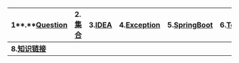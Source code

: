 #### 

| 1**.**[**Question**](#) | **2.**[**集合**](/chapter1/ji-he.md) | **3.**[**IDEA**](/chapter1/idea.md) | **4.**[**Exception**](/chapter1/exception.md) | **5.**[**SpringBoot**](/chapter1/springboot.md) | **6.**[**Tools**](/chapter1/tools.md) | **7.**[**Jpa**](/chapter1/jpa.md) |
| :--- | :--- | :--- | :--- | :--- | :--- | :--- |
| **8.**[**知识链接**](/chapter1/zhi-shi-lian-jie.md) |  |  |  |  |  |  |



